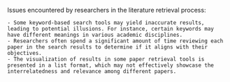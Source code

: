 Issues encountered by researchers in the literature retrieval process:

    - Some keyword-based search tools may yield inaccurate results, leading to potential illusions. For instance, certain keywords may have different meanings in various academic disciplines.
    - Researchers often spend a significant amount of time reviewing each paper in the search results to determine if it aligns with their objectives.
    - The visualization of results in some paper retrieval tools is presented in a list format, which may not effectively showcase the interrelatedness and relevance among different papers.
